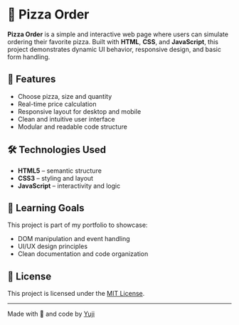 # 🍕 Pizza Order

**Pizza Order** is a simple and interactive web page where users can simulate ordering their favorite pizza. Built with **HTML**, **CSS**, and **JavaScript**, this project demonstrates dynamic UI behavior, responsive design, and basic form handling.

## 🚀 Features

- Choose pizza, size and quantity  
- Real-time price calculation  
- Responsive layout for desktop and mobile  
- Clean and intuitive user interface  
- Modular and readable code structure  

## 🛠️ Technologies Used

- **HTML5** – semantic structure  
- **CSS3** – styling and layout  
- **JavaScript** – interactivity and logic  

## 🧠 Learning Goals

This project is part of my portfolio to showcase:
- DOM manipulation and event handling  
- UI/UX design principles  
- Clean documentation and code organization  

## 📄 License

This project is licensed under the [MIT License](LICENSE).

---

Made with 🍕 and code by [Yuji](https://github.com/yujiseto)
